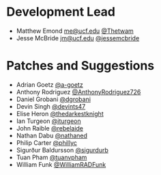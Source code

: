 Development Lead
================

- Matthew Emond <me@ucf.edu> [@Thetwam](https://github.com/Thetwam)
- Jesse McBride <jm@ucf.edu> [@jessemcbride](https://github.com/jessemcbride)


Patches and Suggestions
=======================
- Adrian Goetz [@a-goetz](https://github.com/a-goetz)
- Anthony Rodriguez [@AnthonyRodriguez726](https://github.com/AnthonyRodriguez726)
- Daniel Grobani [@dgrobani](https://github.com/dgrobani)
- Devin Singh [@devints47](https://github.com/devints47)
- Elise Heron [@thedarkestknight](https://github.com/thedarkestknight)
- Ian Turgeon [@iturgeon](https://github.com/iturgeon)
- John Raible [@rebelaide](https://github.com/rebelaide)
- Nathan Dabu [@nathaned](https://github.com/nathaned)
- Philip Carter [@phillyc](https://github.com/phillyc)
- Sigurður Baldursson [@sigurdurb](https://github.com/sigurdurb)
- Tuan Pham [@tuanvpham](https://github.com/tuanvpham)
- William Funk [@WilliamRADFunk](https://github.com/WilliamRADFunk)
